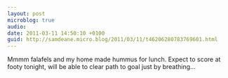 ```yaml
---
layout: post
microblog: true
audio: 
date: 2011-03-11 14:50:10 +0100
guid: http://samdeane.micro.blog/2011/03/11/t46206280783769601.html
---
```

Mmmm falafels and my home made hummus for lunch. Expect to score at footy tonight, will be able to clear path to goal just by breathing…
